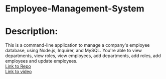 # Employee-Management-System
<h1>Description:</h1>
This is a command-line application to manage a company's employee database, using Node.js, Inquirer, and MySQL. You're able to view departments, view roles, view employees, add departments, add roles, add employees and update employees.
<br>
<a href="https://github.com/shannonjburris/Employee-Management-System" target="_blank">Link to Repo</a>
 <br>
 <a href="https://www.loom.com/share/e8d27fd8b6e34180a97ee52343547ef0" target="_blank">Link to video</a>
 <br>